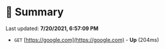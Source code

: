 # 📖 Summary
Last updated: **7/20/2021, 6:57:09 PM**

- `GET` [https://google.com](https://google.com) - **Up** (204ms)
